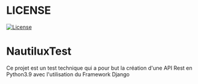 # LICENSE
[![License](https://img.shields.io/github/license/H-chauvet/NautiluxTest)](https://github.com/H-chauvet/NautiluxTest)

# NautiluxTest

Ce projet est un test technique qui a pour but la création d'une API Rest en Python3.9 avec l'utilisation du Framework Django
